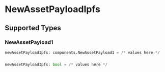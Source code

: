 # NewAssetPayloadIpfs


## Supported Types

### NewAssetPayload1

```python
newAssetPayloadIpfs: components.NewAssetPayload1 = /* values here */
```

### 

```python
newAssetPayloadIpfs: bool = /* values here */
```

